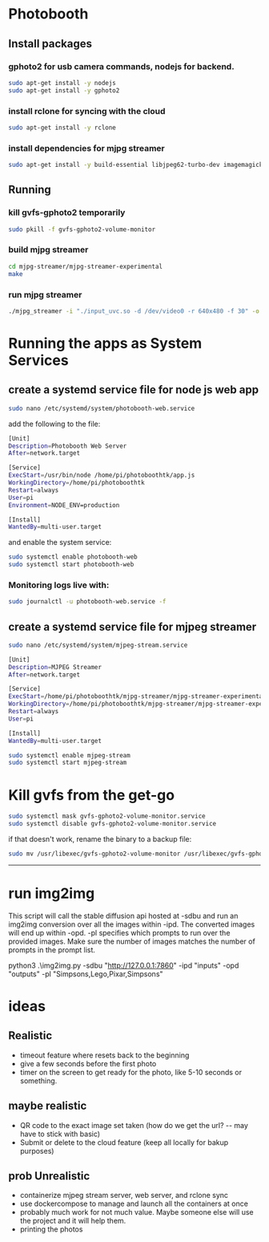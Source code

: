 # Photobooth

## Install packages

### gphoto2 for usb camera commands, nodejs for backend.

```bash
sudo apt-get install -y nodejs
sudo apt-get install -y gphoto2
```

### install rclone for syncing with the cloud

```bash
sudo apt-get install -y rclone
```

### install dependencies for mjpg streamer

```bash
sudo apt-get install -y build-essential libjpeg62-turbo-dev imagemagick libv4l-dev cmake git
```

## Running

### kill gvfs-gphoto2 temporarily

```bash
sudo pkill -f gvfs-gphoto2-volume-monitor
```

### build mjpg streamer

```bash
cd mjpg-streamer/mjpg-streamer-experimental
make
```

### run mjpg streamer

```bash
./mjpg_streamer -i "./input_uvc.so -d /dev/video0 -r 640x480 -f 30" -o "./output_http.so -w ./www"
```

# Running the apps as System Services

## create a systemd service file for node js web app

```bash
sudo nano /etc/systemd/system/photobooth-web.service
```

add the following to the file:

```sh
[Unit]
Description=Photobooth Web Server
After=network.target

[Service]
ExecStart=/usr/bin/node /home/pi/photoboothtk/app.js
WorkingDirectory=/home/pi/photoboothtk
Restart=always
User=pi
Environment=NODE_ENV=production

[Install]
WantedBy=multi-user.target
```

and enable the system service:

```bash
sudo systemctl enable photobooth-web
sudo systemctl start photobooth-web
```

### Monitoring logs live with:

```bash
sudo journalctl -u photobooth-web.service -f
```

## create a systemd service file for mjpeg streamer

```bash
sudo nano /etc/systemd/system/mjpeg-stream.service
```

```bash
[Unit]
Description=MJPEG Streamer
After=network.target

[Service]
ExecStart=/home/pi/photoboothtk/mjpg-streamer/mjpg-streamer-experimental/mjpg_streamer -i "./input_uvc.so -d /dev/video0 -r 1080x1080 -f 30" -o "./output_http.so -w ./www"
WorkingDirectory=/home/pi/photoboothtk/mjpg-streamer/mjpg-streamer-experimental
Restart=always
User=pi

[Install]
WantedBy=multi-user.target
```

```bash
sudo systemctl enable mjpeg-stream
sudo systemctl start mjpeg-stream
```

# Kill gvfs from the get-go

```bash
sudo systemctl mask gvfs-gphoto2-volume-monitor.service
sudo systemctl disable gvfs-gphoto2-volume-monitor.service
```

if that doesn't work, rename the binary to a backup file:

```bash
sudo mv /usr/libexec/gvfs-gphoto2-volume-monitor /usr/libexec/gvfs-gphoto2-volume-monitor.bak
```

---

# run img2img

This script will call the stable diffusion api hosted at -sdbu and run an img2img conversion over all the images within -ipd.
The converted images will end up within -opd. -pl specifies which prompts to run over the provided images. Make sure the number
of images matches the number of prompts in the prompt list.

python3 .\img2img.py -sdbu "http://127.0.0.1:7860" -ipd "inputs" -opd "outputs" -pl "Simpsons,Lego,Pixar,Simpsons"

# ideas

## Realistic

- timeout feature where resets back to the beginning
- give a few seconds before the first photo
- timer on the screen to get ready for the photo, like 5-10 seconds or something.

## maybe realistic

- QR code to the exact image set taken (how do we get the url? -- may have to stick with basic)
- Submit or delete to the cloud feature (keep all locally for bakup purposes)

## prob Unrealistic

- containerize mjpeg stream server, web server, and rclone sync
- use dockercompose to manage and launch all the containers at once
- probably much work for not much value. Maybe someone else will use the project and it will help them.
- printing the photos
